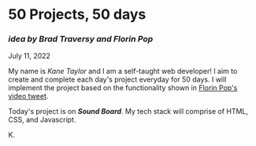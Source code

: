 # 50 Projects, 50 days
### *idea by Brad Traversy and Florin Pop*

July 11, 2022

My name is *Kane Taylor* and I am a self-taught web developer! I aim to create and complete each day's project everyday for 50 days. I will implement the project based on the functionality shown in [Florin Pop's video tweet](https://twitter.com/florinpop1705/status/1542923659546951681).

Today's project is on ***Sound Board***. My tech stack will comprise of HTML, CSS, and Javascript.

K.